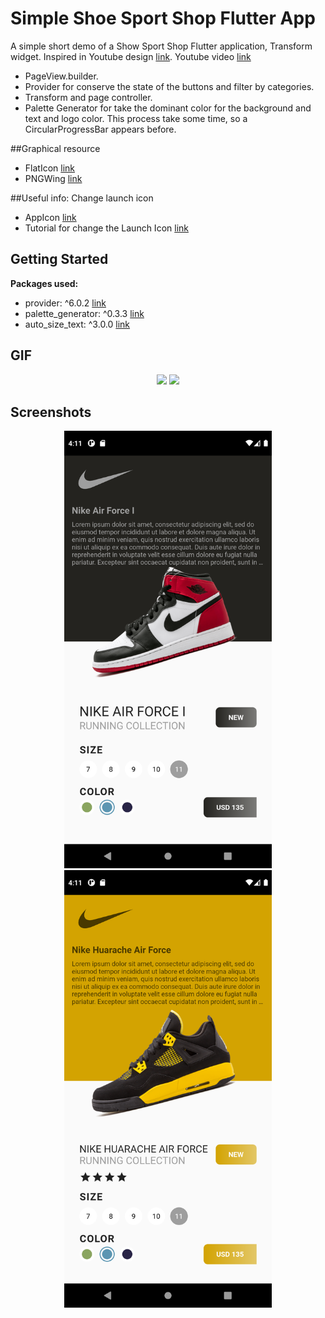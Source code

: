 # Simple Shoe Sport Shop Flutter App

A simple short demo of a Show Sport Shop Flutter application, Transform widget. Inspired in Youtube design [link](https://www.youtube.com/watch?v=Hzp30sctnFQ&list=PL29yTdfAdnEfOHIWxgdb4j2ZmdLJJzE47&index=13).
Youtube video [link](https://youtu.be/Y3ydiKPX93I)
- PageView.builder.
- Provider for conserve the state of the buttons and filter by categories.
- Transform and page controller.
- Palette Generator for take the dominant color for the background and text and logo color. This process take some time, so a CircularProgressBar appears before.

##Graphical resource
- FlatIcon [link](www.flaticon.com)
- PNGWing [link](https://www.pngwing.com/)

##Useful info: Change launch icon
- AppIcon [link](https://appicon.co/)
- Tutorial for change the Launch Icon [link](https://www.geeksforgeeks.org/flutter-changing-app-icon/)

## Getting Started

**Packages used:**
- provider: ^6.0.2 [link](https://pub.dev/packages/provider)
- palette_generator: ^0.3.3 [link](https://pub.dev/packages/palette_generator)
- auto_size_text: ^3.0.0 [link](https://pub.dev/packages/auto_size_text/versions/3.0.0-nullsafety.0)

## GIF
<p align="center">
<img src="screenshots/untitled.gif" height="700">
<img src="screenshots/untitled2.gif" height="700">
</p>

## Screenshots
<p align="center">
<img src="screenshots\Screenshot_1649520687.png" height="700">
<img src="screenshots\Screenshot_1649520705.png" height="700">
</p>

